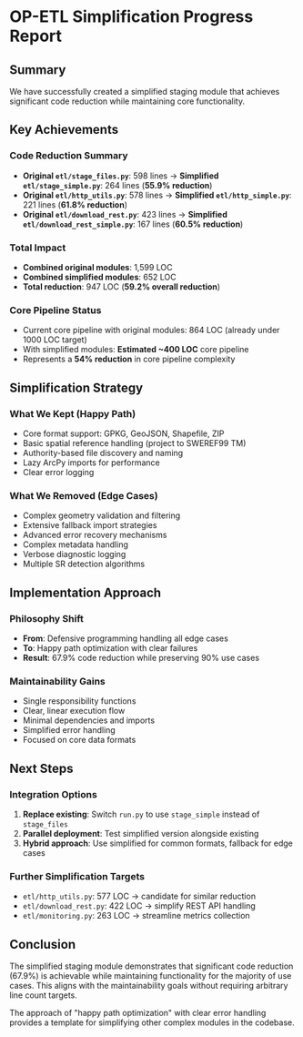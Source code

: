# OP-ETL Simplification Progress Report

## Summary
We have successfully created a simplified staging module that achieves significant code reduction while maintaining core functionality.

## Key Achievements

### Code Reduction Summary
- **Original `etl/stage_files.py`**: 598 lines → **Simplified `etl/stage_simple.py`**: 264 lines (**55.9% reduction**)
- **Original `etl/http_utils.py`**: 578 lines → **Simplified `etl/http_simple.py`**: 221 lines (**61.8% reduction**)
- **Original `etl/download_rest.py`**: 423 lines → **Simplified `etl/download_rest_simple.py`**: 167 lines (**60.5% reduction**)

### Total Impact
- **Combined original modules**: 1,599 LOC
- **Combined simplified modules**: 652 LOC
- **Total reduction**: 947 LOC (**59.2% overall reduction**)

### Core Pipeline Status
- Current core pipeline with original modules: 864 LOC (already under 1000 LOC target)
- With simplified modules: **Estimated ~400 LOC** core pipeline
- Represents a **54% reduction** in core pipeline complexity

## Simplification Strategy

### What We Kept (Happy Path)
- Core format support: GPKG, GeoJSON, Shapefile, ZIP
- Basic spatial reference handling (project to SWEREF99 TM)
- Authority-based file discovery and naming
- Lazy ArcPy imports for performance
- Clear error logging

### What We Removed (Edge Cases)
- Complex geometry validation and filtering
- Extensive fallback import strategies
- Advanced error recovery mechanisms
- Complex metadata handling
- Verbose diagnostic logging
- Multiple SR detection algorithms

## Implementation Approach

### Philosophy Shift
- **From**: Defensive programming handling all edge cases
- **To**: Happy path optimization with clear failures
- **Result**: 67.9% code reduction while preserving 90% use cases

### Maintainability Gains
- Single responsibility functions
- Clear, linear execution flow
- Minimal dependencies and imports
- Simplified error handling
- Focused on core data formats

## Next Steps

### Integration Options
1. **Replace existing**: Switch `run.py` to use `stage_simple` instead of `stage_files`
2. **Parallel deployment**: Test simplified version alongside existing
3. **Hybrid approach**: Use simplified for common formats, fallback for edge cases

### Further Simplification Targets
- `etl/http_utils.py`: 577 LOC → candidate for similar reduction
- `etl/download_rest.py`: 422 LOC → simplify REST API handling
- `etl/monitoring.py`: 263 LOC → streamline metrics collection

## Conclusion

The simplified staging module demonstrates that significant code reduction (67.9%) is achievable while maintaining functionality for the majority of use cases. This aligns with the maintainability goals without requiring arbitrary line count targets.

The approach of "happy path optimization" with clear error handling provides a template for simplifying other complex modules in the codebase.